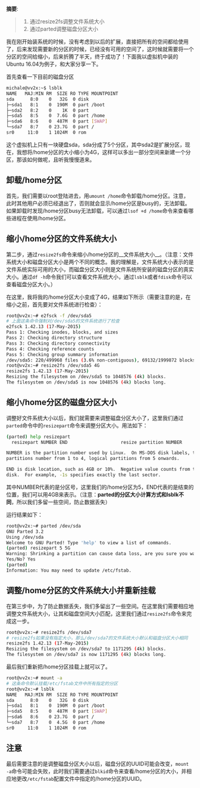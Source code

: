
__摘要__:

> 1. 通过resize2fs调整文件系统大小
> 2. 通过parted调整磁盘分区大小


<!--more-->

我在刚开始装系统的时候，没有考虑到以后的扩展，直接把所有的空间都给使用了，后来发现需要新的分区的时候，已经没有可用的空间了，这时候就需要将一个分区的空间给缩小，后来折腾了半天，终于成功了！下面我以虚拟机中装的Ubuntu 16.04为例子，和大家分享一下。


首先查看一下目前的磁盘分区
```bash
michale@vv2x:~$ lsblk
NAME   MAJ:MIN RM  SIZE RO TYPE MOUNTPOINT
sda      8:0    0   32G  0 disk
├─sda1   8:1    0  190M  0 part /boot
├─sda2   8:2    0    1K  0 part
├─sda5   8:5    0  7.6G  0 part /home
├─sda6   8:6    0  487M  0 part [SWAP]
└─sda7   8:7    0 23.7G  0 part /
sr0     11:0    1 1024M  0 rom
```

这个虚拟机上只有一块硬盘sda，sda分成了5个分区，其中sda2是扩展分区，现在，我想将/home分区的大小缩小为4G，这样可以多出一部分空间来新建一个分区，那该如何做呢，且听我慢慢道来。

## 卸载/home分区

首先，我们需要以root登陆进去，用`umount /home`命令卸载/home分区。注意，此时其他用户必须已经退出了，否则就会显示/home分区是busy的，无法卸载。如果卸载时发现/home分区busy无法卸载，可以通过`lsof +d /home`命令来查看哪些进程在使用/home分区。

## 缩小/home分区的文件系统大小

第二步，通过`resize2fs`命令来缩小/home分区的__文件系统大小__。（注意：文件系统大小和磁盘分区大小是两个不同的概念。我的理解是，文件系统大小表示的是文件系统实际可用的大小，而磁盘分区大小则是文件系统所安装的磁盘分区的真实大小。通过`df -h`命令我们可以查看文件系统大小，通过`lsblk`或者`fdisk`命令可以查看磁盘分区大小。）

在这里，我将我的/home分区大小变成了4G，结果如下所示（需要注意的是，在缩小之前，首先要对文件系统进行检查）：
```bash
root@vv2x:~# e2fsck -f /dev/sda5
# 上面这条命令强制对/dev/sda5的文件系统进行了检查
e2fsck 1.42.13 (17-May-2015)
Pass 1: Checking inodes, blocks, and sizes
Pass 2: Checking directory structure
Pass 3: Checking directory connectivity
Pass 4: Checking reference counts
Pass 5: Checking group summary information
/dev/sda5: 220/499968 files (3.6% non-contiguous), 69132/1999872 blocks
root@vv2x:~# resize2fs /dev/sda5 4G
resize2fs 1.42.13 (17-May-2015)
Resizing the filesystem on /dev/sda5 to 1048576 (4k) blocks.
The filesystem on /dev/sda5 is now 1048576 (4k) blocks long.

```

## 缩小/home分区的磁盘分区大小

调整好文件系统大小以后，我们就需要来调整磁盘分区大小了，这里我们通过`parted`命令中的`resizepart`命令来调整分区大小。用法如下：

```bash
(parted) help resizepart
  resizepart NUMBER END                    resize partition NUMBER

NUMBER is the partition number used by Linux.  On MS-DOS disk labels, the primary
partitions number from 1 to 4, logical partitions from 5 onwards.

END is disk location, such as 4GB or 10%.  Negative value counts from the end of the
disk.  For example, -1s specifies exactly the last sector.
```

其中NUMBER代表的是分区号，这里我们的/home分区为5，END代表的是结束的位置，我们可以用4GB来表示。（注意：__parted的分区大小计算方式和lsblk不同__，所以我们多留一些空间，防止数据丢失）

运行结果如下：

```bash
root@vv2x:~# parted /dev/sda
GNU Parted 3.2
Using /dev/sda
Welcome to GNU Parted! Type 'help' to view a list of commands.
(parted) resizepart 5 5G
Warning: Shrinking a partition can cause data loss, are you sure you want to continue?
Yes/No? Yes
(parted)
Information: You may need to update /etc/fstab.
```

## 调整/home分区的文件系统大小并重新挂载

在第三步中，为了防止数据丢失，我们多留出了一些空间。在这里我们需要相应地调整文件系统大小，让其和磁盘空间大小匹配，这里我们通过`resize2fs`命令来完成这一步。

```bash
root@vv2x:~# resize2fs /dev/sda7
# resize2fs如果没有指定大小，那么/dev/sda7的文件系统大小默认和磁盘分区大小相同
resize2fs 1.42.13 (17-May-2015)
Resizing the filesystem on /dev/sda7 to 1171295 (4k) blocks.
The filesystem on /dev/sda7 is now 1171295 (4k) blocks long.
```

最后我们重新把/home分区挂载上就可以了。

```bash
root@vv2x:~# mount -a
# 这条命令默认挂载/etc/fstab文件中所有指定的分区
root@vv2x:~# lsblk
NAME   MAJ:MIN RM  SIZE RO TYPE MOUNTPOINT
sda      8:0    0   32G  0 disk
├─sda1   8:1    0  190M  0 part /boot
├─sda5   8:5    0  487M  0 part [SWAP]
├─sda6   8:6    0 23.7G  0 part /
└─sda7   8:7    0  4.5G  0 part /home
sr0     11:0    1 1024M  0 rom
```

## 注意

最后需要注意的是调整磁盘分区大小以后，磁盘分区的UUID可能会改变，`mount -a`命令可能会失败，此时我们需要通过`blkid`命令来查看/home分区的大小，并相应地更改`/etc/fstab`配置文件中指定的/home分区的UUID。
